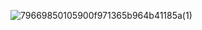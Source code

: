 ![79669850105900f971365b964b41185a(1)](https://github.com/user-attachments/assets/0f21d9b3-5e95-4a49-9dd3-4f61e14a78da)




